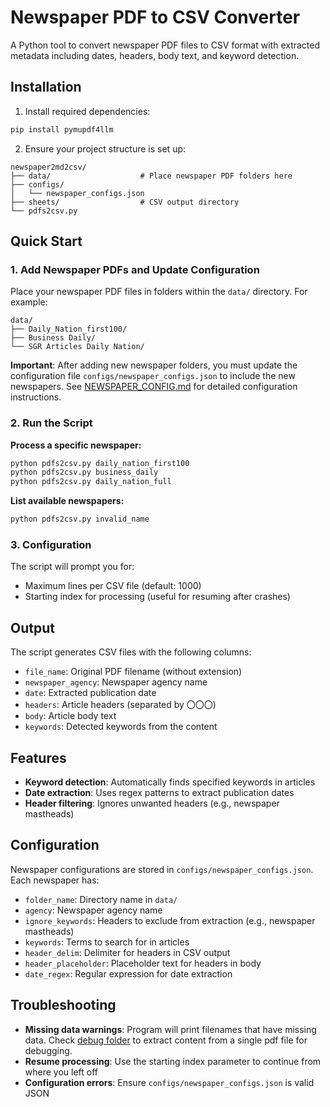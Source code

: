 # Newspaper PDF to CSV Converter

A Python tool to convert newspaper PDF files to CSV format with extracted metadata including dates, headers, body text, and keyword detection.

## Installation

1. Install required dependencies:
```bash
pip install pymupdf4llm
```

2. Ensure your project structure is set up:
```
newspaper2md2csv/
├── data/                    # Place newspaper PDF folders here
├── configs/
│   └── newspaper_configs.json
├── sheets/                  # CSV output directory
└── pdfs2csv.py
```

## Quick Start

### 1. Add Newspaper PDFs and Update Configuration
Place your newspaper PDF files in folders within the `data/` directory. For example:
```
data/
├── Daily_Nation_first100/
├── Business Daily/
└── SGR Articles Daily Nation/
```

**Important**: After adding new newspaper folders, you must update the configuration file `configs/newspaper_configs.json` to include the new newspapers. See [NEWSPAPER_CONFIG.md](NEWSPAPER_CONFIG.md) for detailed configuration instructions.

### 2. Run the Script
**Process a specific newspaper:**
```bash
python pdfs2csv.py daily_nation_first100
python pdfs2csv.py business_daily
python pdfs2csv.py daily_nation_full
```

**List available newspapers:**
```bash
python pdfs2csv.py invalid_name
```

### 3. Configuration
The script will prompt you for:
- Maximum lines per CSV file (default: 1000)
- Starting index for processing (useful for resuming after crashes)

## Output

The script generates CSV files with the following columns:
- `file_name`: Original PDF filename (without extension)
- `newspaper_agency`: Newspaper agency name
- `date`: Extracted publication date
- `headers`: Article headers (separated by 〇〇〇)
- `body`: Article body text
- `keywords`: Detected keywords from the content

## Features

- **Keyword detection**: Automatically finds specified keywords in articles
- **Date extraction**: Uses regex patterns to extract publication dates
- **Header filtering**: Ignores unwanted headers (e.g., newspaper mastheads)

## Configuration

Newspaper configurations are stored in `configs/newspaper_configs.json`. Each newspaper has:
- `folder_name`: Directory name in `data/`
- `agency`: Newspaper agency name
- `ignore_keywords`: Headers to exclude from extraction (e.g., newspaper mastheads)
- `keywords`: Terms to search for in articles
- `header_delim`: Delimiter for headers in CSV output
- `header_placeholder`: Placeholder text for headers in body
- `date_regex`: Regular expression for date extraction

## Troubleshooting

- **Missing data warnings**: Program will print filenames that have missing data. Check [debug folder](debug/pdf2md.py) to extract content from a single pdf file for debugging.
- **Resume processing**: Use the starting index parameter to continue from where you left off
- **Configuration errors**: Ensure `configs/newspaper_configs.json` is valid JSON
